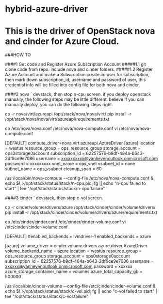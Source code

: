 # hybrid-azure-driver
# This is the driver of OpenStack nova and cinder for Azure Cloud.

###HOW TO

####1 Get code and Register Azure Subscription Account
#####1.1 git clone code from repo.
include nova and cinder folders.
#####1.2 Register Azure Account and make a Subscription
create an user for subscription, then mark down subscription_id,
username and password of user, this credential info will be filled into
config file for both nova and cinder.

####2 nova
`
devstack, then stop n-cpu screen. if you deploy openstack manually, the 
following steps may be little different. believe if you can manually deploy, 
you can do the following steps right.

cp -r nova/virt/azureapi /opt/stack/nova/nova/virt/
pip install -r /opt/stack/nova/nova/virt/azureapi/requirements.txt

cp /etc/nova/nova.conf /etc/nova/nova-compute.conf
vi /etc/nova/nova-compute.conf

[DEFAULT]
compute_driver=nova.virt.azureapi.AzureDriver
[azure]
location = westus
resource_group = ops_resource_group
storage_account = ops0storage0account
subscription_id = 62257576-b9df-484a-b643-2df9ce9e7086
username = xxxxxxxxxx@yanhevenoutlook.onmicrosoft.com
password = xxxxxxxxx
vnet_name = ops_vnet
vsubnet_id = none
subnet_name = ops_vsubnet
cleanup_span = 60

/usr/local/bin/nova-compute --config-file /etc/nova/nova-compute.conf & echo $! >/opt/stack/status/stack/n-cpu.pid; fg || echo "n-cpu failed to start" | tee "/opt/stack/status/stack/n-cpu.failure"
`

####3 cinder
`
devstack, then stop c-vol screen.

cp -r cinder/volume/drivers/azure /opt/stack/cinder/cinder/volume/drivers/
pip install -r /opt/stack/cinder/cinder/volume/drivers/azure/requirements.txt

cp /etc/cinder/cinder.conf /etc/cinder/cinder-volume.conf
vi /etc/cinder/cinder-volume.conf

[DEFAULT]
#enabled_backends = lvmdriver-1
enabled_backends = azure

[azure]
volume_driver = cinder.volume.drivers.azure.driver.AzureDriver
volume_backend_name = azure
location = westus
resource_group = ops_resource_group
storage_account = ops0storage0account
subscription_id = 62257576-b9df-484a-b643-2df9ce9e7086
username = xxxxxx@yanhevenoutlook.onmicrosoft.com
password = xxxxxx
azure_storage_container_name = volumes
azure_total_capacity_gb = 500000

/usr/local/bin/cinder-volume --config-file /etc/cinder/cinder-volume.conf  & echo 
$! >/opt/stack/status/stack/c-vol.pid; fg || echo "c-vol failed to start" | tee "/opt/stack/status/stack/c-vol.failure"
`